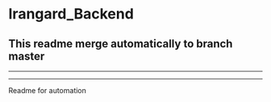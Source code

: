 # Irangard_Backend

## This readme merge automatically to branch master
---
---
Readme for automation
